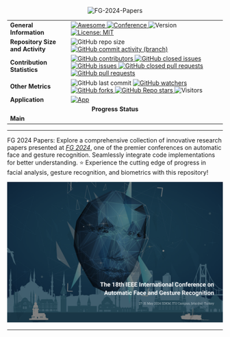 <p align="center">
  <img src="https://capsule-render.vercel.app/api?type=waving&height=115&color=2C2A2E&text=FG-2024-Papers&section=header&reversal=false&textBg=false&fontAlign=50&fontSize=36&fontColor=FFFFFF&animation=scaleIn&fontAlignY=18" alt="FG-2024-Papers">
</p>

<table align="center">
  <tr>
    <td><strong>General Information</strong></td>
    <td>
      <a href="https://github.com/sindresorhus/awesome">
        <img src="https://cdn.rawgit.com/sindresorhus/awesome/d7305f38d29fed78fa85652e3a63e154dd8e8829/media/badge.svg" alt="Awesome">
      </a>
      <a href="https://fg2024.ieee-biometrics.org/">
        <img src="http://img.shields.io/badge/FG-2024-001B37.svg" alt="Conference">
      </a>
      <img src="https://img.shields.io/badge/version-v0.0.0-rc0" alt="Version">
      <a href ="https://github.com/DmitryRyumin/FG-2024-Papers/blob/main/LICENSE">
        <img src="https://img.shields.io/badge/License-MIT-green.svg" alt="License: MIT">
      </a>
    </td>
  </tr>
  <tr>
    <td><strong>Repository Size and Activity</strong></td>
    <td>
      <img src="https://img.shields.io/github/repo-size/DmitryRyumin/FG-2024-Papers" alt="GitHub repo size">
      <a href="https://github.com/DmitryRyumin/FG-2024-Papers/commits/main/">
        <img src="https://img.shields.io/github/commit-activity/t/dmitryryumin/FG-2024-Papers" alt="GitHub commit activity (branch)">
      </a>
    </td>
  </tr>
  <tr>
    <td><strong>Contribution Statistics</strong></td>
    <td>
      <a href="https://github.com/DmitryRyumin/FG-2024-Papers/graphs/contributors">
        <img src="https://img.shields.io/github/contributors/dmitryryumin/FG-2024-Papers" alt="GitHub contributors">
      </a>
      <a href="https://github.com/DmitryRyumin/FG-2024-Papers/issues?q=is%3Aissue+is%3Aclosed">
        <img src="https://img.shields.io/github/issues-closed/DmitryRyumin/FG-2024-Papers" alt="GitHub closed issues">
      </a>
      <a href="https://github.com/DmitryRyumin/FG-2024-Papers/issues">
        <img src="https://img.shields.io/github/issues/DmitryRyumin/FG-2024-Papers" alt="GitHub issues">
      </a>
      <a href="https://github.com/DmitryRyumin/FG-2024-Papers/pulls?q=is%3Apr+is%3Aclosed">
        <img src="https://img.shields.io/github/issues-pr-closed/DmitryRyumin/FG-2024-Papers" alt="GitHub closed pull requests">
      </a>
      <a href="https://github.com/DmitryRyumin/FG-2024-Papers/pulls">
        <img src="https://img.shields.io/github/issues-pr/dmitryryumin/FG-2024-Papers" alt="GitHub pull requests">
      </a>
    </td>
  </tr>
  <tr>
    <td><strong>Other Metrics</strong></td>
    <td>
      <img src="https://img.shields.io/github/last-commit/DmitryRyumin/FG-2024-Papers" alt="GitHub last commit">
      <a href="https://github.com/DmitryRyumin/FG-2024-Papers/watchers">
        <img src="https://img.shields.io/github/watchers/dmitryryumin/FG-2024-Papers?style=flat" alt="GitHub watchers">
      </a>
      <a href="https://github.com/DmitryRyumin/FG-2024-Papers/forks">
        <img src="https://img.shields.io/github/forks/dmitryryumin/FG-2024-Papers?style=flat" alt="GitHub forks">
      </a>
      <a href="https://github.com/DmitryRyumin/FG-2024-Papers/stargazers">
        <img src="https://img.shields.io/github/stars/dmitryryumin/FG-2024-Papers?style=flat" alt="GitHub Repo stars">
      </a>
      <img src="https://api.visitorbadge.io/api/combined?path=https%3A%2F%2Fgithub.com%2FDmitryRyumin%2FFG-2024-Papers&label=Visitors&countColor=%23263759&style=flat" alt="Visitors">
    </td>
  </tr>
  <tr>
    <td><strong>Application</strong></td>
    <td>
      <a href="https://huggingface.co/spaces/DmitryRyumin/NewEraAI-Papers" style="float:left;">
        <img src="https://img.shields.io/badge/🤗-NewEraAI--Papers-FFD21F.svg" alt="App" />
      </a>
    </td>
  </tr>
  <tr>
    <td colspan="2" align="center"><strong>Progress Status</strong></td>
  </tr>
  <tr>
    <td><strong>Main</strong></td>
    <td>
      <!-- 0/118 -->
      <div style="float:left;">
        <img src="https://geps.dev/progress/0?successColor=006600" alt="" />
        <img src="https://cdn.jsdelivr.net/gh/DmitryRyumin/NewEraAI-Papers@main/images/completed_checkmark_done.svg" width="25" alt="" />
      </div>
    </td>
  </tr>
</table>

---

FG 2024 Papers: Explore a comprehensive collection of innovative research papers presented at [*FG 2024*](https://fg2024.ieee-biometrics.org/), one of the premier conferences on automatic face and gesture recognition. Seamlessly integrate code implementations for better understanding. ⭐ Experience the cutting edge of progress in facial analysis, gesture recognition, and biometrics with this repository!

<p align="center">
    <a href="https://fg2024.ieee-biometrics.org/" target="_blank">
        <img width="600" src="https://github.com/DmitryRyumin/FG-2024-Papers/blob/main/images/FG2024-banner.png" alt="FG 2024">
    </a>
<p>

---
